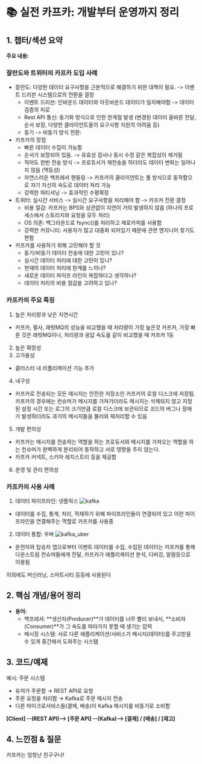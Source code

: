 # 📚 실전 카프카: 개발부터 운영까지 정리

## 1. 챕터/섹션 요약

**주요 내용:**

### 잘란도와 트위터의 카프카 도입 사례

- 잘란도: 다양한 데이터 요구사항을 근본적으로 해결하기 위한 대첵이 필요. -> 이벤트 드리븐 시스템으로의 전환을 결정
  - 이벤트 드리븐: 인바운드 데이터와 아웃바운드 데이터가 일치해야함 -> 데이터 검증의 피로
  - Rest API 통신: 동기화 방식으로 인한 한계점 발생 (변경된 데이터 올바른 전달, 순서 보장, 다양한 클라이언트들의 요구사항 지원의 어려움 등)
  - 동기 -> 비동기 방식 전환:
- 카프카의 장점
  - 빠른 데이터 수집이 가능함
  - 순서가 보장되어 있음. -> 유효성 검사나 동시 수정 같은 복잡성이 제거됨
  - 적어도 한번 전송 방식 -> 프로듀서가 재전송을 하더라도 데이터 변화는 일어나지 않음 (멱등성)
  - 자연스러운 백프레셔 핸들링 -> 카프카의 클라이언트는 폴 방식으로 동작함으로 자기 자신의 속도로 데이터 처리 가능
  - 강력한 파티셔닝 -> 효과적인 수평확장
- 트위터: 실시간 서비스 -> 실시간 요구사항을 처리해야 함 -> 카프카 전환 결정
  - 비용 절감: 카프카는 BPS와 상관없이 지연이 거의 발생하지 않음 (하나의 프로세스에서 스토리지와 요청을 모두 처리)
  - OS 의존: 백그라운드로 fsync()를 처리하고 제로카피를 사용함
  - 강력한 커뮤니티: 사용자가 많고 대중화 되어있기 때문에 관련 엔지니어 찾기도 편함
- 카프카를 사용하기 위해 고민해야 할 것
  - 동기/비동기 데이터 전송에 대한 고민이 있나?
  - 실시간 데이터 처리에 대한 고민이 있나?
  - 현재의 데이터 처리에 한계를 느끼나?
  - 새로운 데이터 파이프 라인이 복잡하다고 생각하나?
  - 데이터 처리의 비용 절감을 고려하고 있나?

### 카프카의 주요 특징

1. 높은 처리량과 낮은 지연시간

- 카프카, 펄사, 래빗MQ의 성능을 비교했을 때 처리량이 가장 높은것 카프카, 가장 빠른 것은 래빗MQ이나, 처리량과 응답 속도를 같이 비교했을 때 카프카 1등

2. 높은 확장성
3. 고가용성

- 클러스터 내 리플리케이션 기능 추가

4. 내구성

- 카프카로 전송되는 모든 매시지는 안전한 저장소인 카프카의 로컬 디스크에 저장됨. 카프카의 경우에는 컨슈머가 메시지를 가져가더라도 메시지는 삭제되지 않고 지정된 설정 시간 또는 로그의 크기만큼 로컬 디스크에 보관되므로 코드의 버그나 장애가 발생하더라도 과거의 메시지들을 불러와 재처리할 수 있음

5. 개발 편의성

- 카프카는 메시지를 전송하는 역할을 하는 프로듀서와 메시지를 가져오는 역할을 하는 컨슈머가 완벽하게 분리되어 동작하고 서로 영향을 주지 않는다.
- 카프카 커넥트, 스키마 레지스트리 등을 제공함

6. 운영 및 관리 편의성

### 카프카의 사용 사례

1. 데이터 파이프라인: 넷플릭스
![kafka](https://github.com/user-attachments/assets/eb9ebb5b-0502-48a5-92a6-7689451f8435)

- 데이터를 수집, 통계, 처리, 적재하기 위해 파이프라인들이 연결되어 있고 이런 파이프라인을 연결해주는 역할로 카프카를 사용중

2. 데이터 통합: 우버
![kafka_uber](https://github.com/user-attachments/assets/55ea6f05-8cbf-47f3-833f-e5e3acf51548)

- 운전자와 탑승자 앱으로부터 이벤트 데이터를 수집, 수집된 데이터는 카프카를 통해 다운스트림 컨슈머들에게 전달, 카프카가 애플리케이션 분석, 디버깅, 알람등으로 이용됨

이외에도 머신러닝, 스마트시티 등등에 사용된다

## 2. 핵심 개념/용어 정리

- **용어:**
  - 백프레셔: **생산자(Producer)**가 데이터를 너무 빨리 보내서, **소비자(Consumer)**가 그 속도를 따라가지 못할 때 생기는 압력
  - 메시징 시스템: 서로 다른 애플리케이션/서비스가 메시지(데이터)를 주고받을 수 있게 중간에서 도와주는 시스템

## 3. 코드/예제

예시: 주문 시스템

- 유저가 주문함 → REST API로 요청
- 주문 요청을 처리함 → Kafka로 주문 메시지 전송
- 다른 마이크로서비스들(결제, 배송)이 Kafka 메시지를 비동기로 소비함

**[Client] --(REST API)--> [주문 API] --(Kafka)--> [결제] / [배송] / [재고]**

## 4. 느낀점 & 질문

카프카는 엄청난 친구구나!
